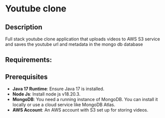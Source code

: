 # Youtube clone
## Description
Full stack youtube clone application that uploads videos to AWS S3 service and saves the youtube url and metadata in the mongo db database
## Requirements:
## Prerequisites
- **Java 17 Runtime**: Ensure Java 17 is installed.
- **Node Js**: Install node js v18.20.3.
- **MongoDB**: You need a running instance of MongoDB. You can install it locally or use a cloud service like MongoDB Atlas.
- **AWS Account**: An AWS account with S3 set up for storing videos.
